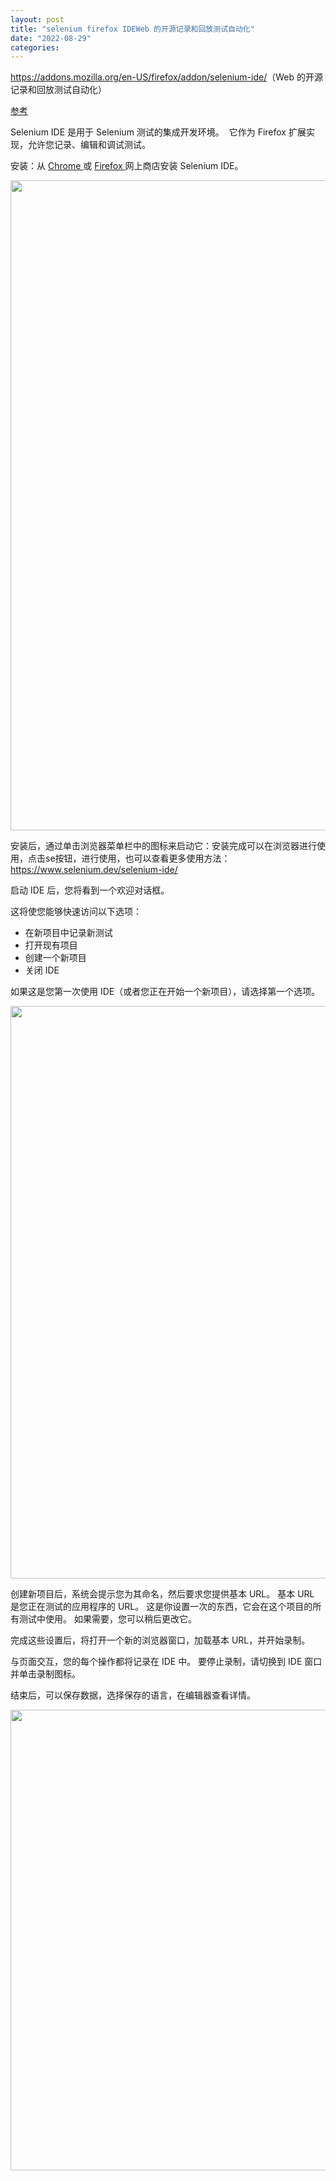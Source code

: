 ```yaml
---
layout: post
title: "selenium firefox IDEWeb 的开源记录和回放测试自动化"
date: "2022-08-29"
categories: 
---
```

<p><a href="https://addons.mozilla.org/en-US/firefox/addon/selenium-ide/">https://addons.mozilla.org/en-US/firefox/addon/selenium-ide/</a>（Web 的开源记录和回放测试自动化）</p>

<p><a href="https://blog.csdn.net/qq_39364032/article/details/108469263?utm_medium=distribute.pc_relevant.none-task-blog-2~default~baidujs_baidulandingword~default-0-108469263-blog-124962948.t5_layer_eslanding_C_0&amp;spm=1001.2101.3001.4242.1&amp;utm_relevant_index=2">参考</a></p>

<p>Selenium IDE 是用于 Selenium 测试的集成开发环境。&nbsp; 它作为 Firefox 扩展实现，允许您记录、编辑和调试测试。</p>

<p>安装：<font style="vertical-align:inherit">从 </font><a href="https://chrome.google.com/webstore/detail/selenium-ide/mooikfkahbdckldjjndioackbalphokd" rel="noopener noreferrer" target="_blank"><font style="vertical-align:inherit">Chrome </font></a><font style="vertical-align:inherit">或 </font><a href="https://addons.mozilla.org/en-US/firefox/addon/selenium-ide/" rel="noopener noreferrer" target="_blank"><font style="vertical-align:inherit">Firefox </font></a><font style="vertical-align:inherit">网上商店安装 Selenium IDE。 </font></p>

<p><img height="1040" src="/uploads/ckeditor/pictures/343/image-20220829095312-1.png" width="1444" /></p>

<p><font style="vertical-align:inherit">安装后，通过单击浏览器菜单栏中的图标来启动它：</font>安装完成可以在浏览器进行使用，点击se按钮，进行使用，也可以查看更多使用方法：<a href="https://www.selenium.dev/selenium-ide/">https://www.selenium.dev/selenium-ide/</a></p>

<p><font style="vertical-align:inherit">启动 IDE 后，您将看到一个欢迎对话框。 </font></p>

<p><font style="vertical-align:inherit">这将使您能够快速访问以下选项： </font></p>

<ul>
	<li><font style="vertical-align:inherit">在新项目中记录新测试 </font></li>
	<li><font style="vertical-align:inherit">打开现有项目 </font></li>
	<li><font style="vertical-align:inherit">创建一个新项目 </font></li>
	<li><font style="vertical-align:inherit">关闭 IDE </font></li>
</ul>

<p><font style="vertical-align:inherit">如果这是您第一次使用 IDE（或者您正在开始一个新项目），请选择第一个选项。 </font></p>

<p><img height="916" src="/uploads/ckeditor/pictures/345/image-20220829100201-1.png" width="1303" /></p>

<p><font style="vertical-align:inherit">创建新项目后，系统会提示您为其命名，然后要求您提供基本 URL。 基本 URL 是您正在测试的应用程序的 URL。 这是你设置一次的东西，它会在这个项目的所有测试中使用。 如果需要，您可以稍后更改它。 </font></p>

<p><font style="vertical-align:inherit">完成这些设置后，将打开一个新的浏览器窗口，加载基本 URL，并开始录制。 </font></p>

<p><font style="vertical-align:inherit">与页面交互，您的每个操作都将记录在 IDE 中。 要停止录制，请切换到 IDE 窗口并单击录制图标。 </font></p>

<p>结束后，可以保存数据，选择保存的语言，在编辑器查看详情。</p>

<p><img height="737" src="/uploads/ckeditor/pictures/346/%E5%9B%BE%E7%89%87.png" width="818" /></p>

<p>&nbsp;</p>

